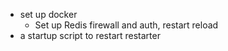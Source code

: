* set up docker
    * Set up Redis firewall and auth, restart reload
* a startup script to restart restarter


